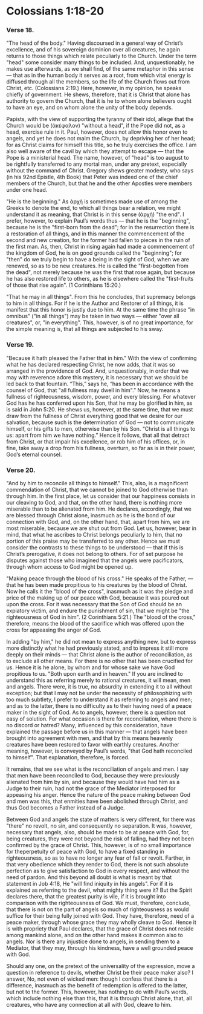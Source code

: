 # Colossians 1:18-20


### Verse 18.
 "The head of the body." Having discoursed in a general way of Christ’s excellence, and of his sovereign dominion over all creatures, he again returns to those things which relate peculiarly to the Church. Under the term "head" some consider many things to be included. And, unquestionably, he makes use afterwards, as we shall find, of the same metaphor in this sense — that as in the human body it serves as a root, from which vital energy is diffused through all the members, so the life of the Church flows out from Christ, etc. (Colossians 2:19.) Here, however, in my opinion, he speaks chiefly of government. He shews, therefore, that it is Christ that alone has authority to govern the Church, that it is he to whom alone believers ought to have an eye, and on whom alone the unity of the body depends.

Papists, with the view of supporting the tyranny of their idol, allege that the Church would be (ἀκέφαλον) "without a head", if the Pope did not, as a head, exercise rule in it. Paul, however, does not allow this honor even to angels, and yet he does not maim the Church, by depriving her of her head; for as Christ claims for himself this title, so he truly exercises the office. I am also well aware of the cavil by which they attempt to escape — that the Pope is a ministerial head. The name, however, of "head" is too august to be rightfully transferred to any mortal man, under any pretext, especially without the command of Christ. Gregory shews greater modesty, who says (in his 92nd Epistle, 4th Book) that Peter was indeed one of the chief members of the Church, but that he and the other Apostles were members under one head.

 "He is the beginning." As ἀρχὴ is sometimes made use of among the Greeks to denote the end, to which all things bear a relation, we might understand it as meaning, that Christ is in this sense (ἀρχὴ) "the end". I prefer, however, to explain Paul’s words thus — that he is the "beginning", because he is the "first-born from the dead"; for in the resurrection there is a restoration of all things, and in this manner the commencement of the second and new creation, for the former had fallen to pieces in the ruin of the first man. As, then, Christ in rising again had made a commencement of the kingdom of God, he is on good grounds called the "beginning"; for "then" do we truly begin to have a being in the sight of God, when we are renewed, so as to be new creatures. He is called the "first-begotten from the dead", not merely because he was the first that rose again, but because he has also restored life to others, as he is elsewhere called the "first-fruits of those that rise again". (1 Corinthians 15:20.)

 "That he may in all things". From this he concludes, that supremacy belongs to him in all things. For if he is the Author and Restorer of all things, it is manifest that this honor is justly due to him. At the same time the phrase "in omnibus" ("in all things") may be taken in two ways — either "over all creatures", or, "in everything". This, however, is of no great importance, for the simple meaning is, that all things are subjected to his sway.

### Verse 19.
  "Because it hath pleased the Father that in him." With the view of confirming what he has declared respecting Christ, he now adds, that it was so arranged in the providence of God. And, unquestionably, in order that we may with reverence adore this mystery, it is necessary that we should be led back to that fountain. “This,” says he, “has been in accordance with the counsel of God, that "all fullness may dwell in him".” Now, he means a fullness of righteousness, wisdom, power, and every blessing. For whatever God has he has conferred upon his Son, that he may be glorified in him, as is said in John 5:20. He shews us, however, at the same time, that we must draw from the fullness of Christ everything good that we desire for our salvation, because such is the determination of God — not to communicate himself, or his gifts to men, otherwise than by his Son. “Christ is all things to us: apart from him we have nothing.” Hence it follows, that all that detract from Christ, or that impair his excellence, or rob him of his offices, or, in fine, take away a drop from his fullness, overturn, so far as is in their power, God’s eternal counsel.

### Verse 20.
 "And by him to reconcile all things to himself." This, also, is a magnificent commendation of Christ, that we cannot be joined to God otherwise than through him. In the first place, let us consider that our happiness consists in our cleaving to God, and that, on the other hand, there is nothing more miserable than to be alienated from him. He declares, accordingly, that we are blessed through Christ alone, inasmuch as he is the bond of our connection with God, and, on the other hand, that, apart from him, we are most miserable, because we are shut out from God. Let us, however, bear in mind, that what he ascribes to Christ belongs peculiarly to him, that no portion of this praise may be transferred to any other. Hence we must consider the contrasts to these things to be understood — that if this is Christ’s prerogative, it does not belong to others. For of set purpose he disputes against those who imagined that the angels were pacificators, through whom access to God might be opened up.

 "Making peace through the blood of his cross." He speaks of the Father, — that he has been made propitious to his creatures by the blood of Christ. Now he calls it the "blood of the cross", inasmuch as it was the pledge and price of the making up of our peace with God, because it was poured out upon the cross. For it was necessary that the Son of God should be an expiatory victim, and endure the punishment of sin, that we might be "the righteousness of God in him". (2 Corinthians 5:21.) The "blood of the cross," therefore, means the blood of the sacrifice which was offered upon the cross for appeasing the anger of God.

In adding "by him," he did not mean to express anything new, but to express more distinctly what he had previously stated, and to impress it still more deeply on their minds — that Christ alone is the author of reconciliation, as to exclude all other means. For there is no other that has been crucified for us. Hence it is he alone, by whom and for whose sake we have God propitious to us. "Both upon earth and in heaven." If you are inclined to understand this as referring merely to rational creatures, it will mean, men and angels. There were, it is true, no absurdity in extending it to all without exception; but that I may not be under the necessity of philosophizing with too much subtlety, I prefer to understand it as referring to angels and men; and as to the latter, there is no difficulty as to their having need of a peace maker in the sight of God. As to angels, however, there is a question not easy of solution. For what occasion is there for reconciliation, where there is no discord or hatred? Many, influenced by this consideration, have explained the passage before us in this manner — that angels have been brought into agreement with men, and that by this means heavenly creatures have been restored to favor with earthly creatures. Another meaning, however, is conveyed by Paul’s words, "that God hath reconciled to himself". That explanation, therefore, is forced.

It remains, that we see what is the reconciliation of angels and men. I say that men have been reconciled to God, because they were previously alienated from him by sin, and because they would have had him as a Judge to their ruin, had not the grace of the Mediator interposed for appeasing his anger. Hence the nature of the peace making between God and men was this, that enmities have been abolished through Christ, and thus God becomes a Father instead of a Judge.

Between God and angels the state of matters is very different, for there was "there" no revolt, no sin, and consequently no separation. It was, however, necessary that angels, also, should be made to be at peace with God, for, being creatures, they were not beyond the risk of falling, had they not been confirmed by the grace of Christ. This, however, is of no small importance for theperpetuity of peace with God, to have a fixed standing in righteousness, so as to have no longer any fear of fall or revolt. Farther, in that very obedience which they render to God, there is not such absolute perfection as to give satisfaction to God in every respect, and without the need of pardon. And this beyond all doubt is what is meant by that statement in Job 4:18, He "will find iniquity in his angels". For if it is explained as referring to the devil, what mighty thing were it? But the Spirit declares there, that the greatest purity is vile, if it is brought into comparison with the righteousness of God. We must, therefore, conclude, that there is not on the part of angels so much of righteousness as would suffice for their being fully joined with God. They have, therefore, need of a peace maker, through whose grace they may wholly cleave to God. Hence it is with propriety that Paul declares, that the grace of Christ does not reside among mankind alone, and on the other hand makes it common also to angels. Nor is there any injustice done to angels, in sending them to a Mediator, that they may, through his kindness, have a well grounded peace with God.

Should any one, on the pretext of the universality of the expression, move a question in reference to devils, whether Christ be their peace maker also? I answer, No, not even of wicked men: though I confess that there is a difference, inasmuch as the benefit of redemption is offered to the latter, but not to the former. This, however, has nothing to do with Paul’s words, which include nothing else than this, that it is through Christ alone, that, all creatures, who have any connection at all with God, cleave to him.


